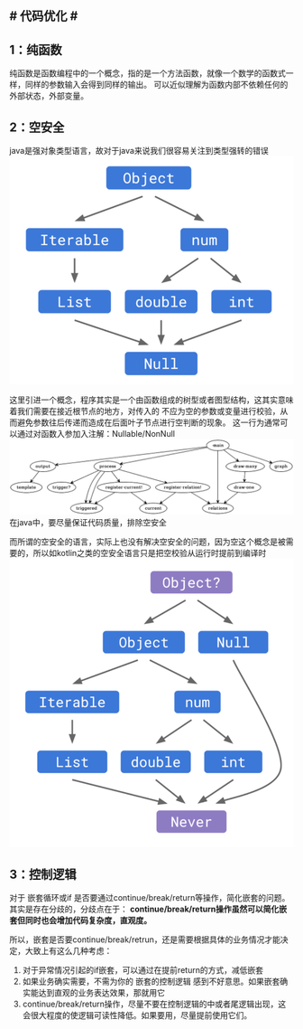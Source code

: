## # 代码优化 # ##
## 1：纯函数 ##
纯函数是函数编程中的一个概念，指的是一个方法函数，就像一个数学的函数式一样，同样的参数输入会得到同样的输出。
可以近似理解为函数内部不依赖任何的外部状态，外部变量。
## 2：空安全 ##
java是强对象类型语言，故对于java来说我们很容易关注到类型强转的错误
![](https://github.com/WhileCrow/AndroidKnowledge/blob/main/res/image1.png)

这里引进一个概念，程序其实是一个由函数组成的树型或者图型结构，这其实意味着我们需要在接近根节点的地方，对传入的  不应为空的参数或变量进行校验，从而避免参数往后传递而造成在后面叶子节点进行空判断的现象。
这一行为通常可以通过对函数入参加入注解：Nullable/NonNull
![](https://github.com/WhileCrow/AndroidKnowledge/blob/main/res/image3.png)
在java中，要尽量保证代码质量，排除空安全

而所谓的空安全的语言，实际上也没有解决空安全的问题，因为空这个概念是被需要的，所以如kotlin之类的空安全语言只是把空校验从运行时提前到编译时
![](https://github.com/WhileCrow/AndroidKnowledge/blob/main/res/image2.png)

## 3：控制逻辑 ##
对于 嵌套循环或if 是否要通过continue/break/return等操作，简化嵌套的问题。其实是存在分歧的，分歧点在于：
**continue/break/return操作虽然可以简化嵌套但同时也会增加代码复杂度，直观度。**

所以，嵌套是否要continue/break/retrun，还是需要根据具体的业务情况才能决定，大致上有这么几种考虑：
1. 对于异常情况引起的if嵌套，可以通过在提前return的方式，减低嵌套
2. 如果业务确实需要，不需为你的 嵌套的控制逻辑 感到不好意思。如果嵌套确实能达到直观的业务表达效果，那就用它
3. continue/break/return操作，尽量不要在控制逻辑的中或者尾逻辑出现，这会很大程度的使逻辑可读性降低。如果要用，尽量提前使用它们。
